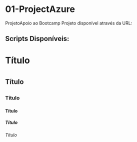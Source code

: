 # 01-ProjectAzure
ProjetoApoio ao Bootcamp
Projeto disponível através da URL:
## Scripts Disponíveis:
# Título <h1>
## Título <h2>
### Título <h3>
#### Título <h4>
##### Título <h5>
###### Título <h6>
